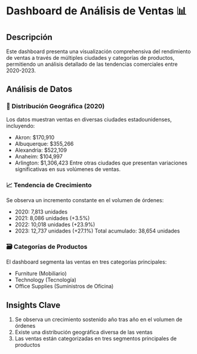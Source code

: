 # Dashboard de Análisis de Ventas 📊

## Descripción
Este dashboard presenta una visualización comprehensiva del rendimiento de ventas a través de múltiples ciudades y categorías de productos, permitiendo un análisis detallado de las tendencias comerciales entre 2020-2023.

## Análisis de Datos

### 📍 Distribución Geográfica (2020)
Los datos muestran ventas en diversas ciudades estadounidenses, incluyendo:
- Akron: $170,910
- Albuquerque: $355,266
- Alexandria: $522,109
- Anaheim: $104,997
- Arlington: $1,306,423
Entre otras ciudades que presentan variaciones significativas en sus volúmenes de ventas.

### 📈 Tendencia de Crecimiento
Se observa un incremento constante en el volumen de órdenes:
- 2020: 7,813 unidades
- 2021: 8,086 unidades (+3.5%)
- 2022: 10,018 unidades (+23.9%)
- 2023: 12,737 unidades (+27.1%)
Total acumulado: 38,654 unidades

### 🗃️ Categorías de Productos
El dashboard segmenta las ventas en tres categorías principales:
- Furniture (Mobiliario)
- Technology (Tecnología)
- Office Supplies (Suministros de Oficina)

## Insights Clave
1. Se observa un crecimiento sostenido año tras año en el volumen de órdenes
2. Existe una distribución geográfica diversa de las ventas
3. Las ventas están categorizadas en tres segmentos principales de productos
